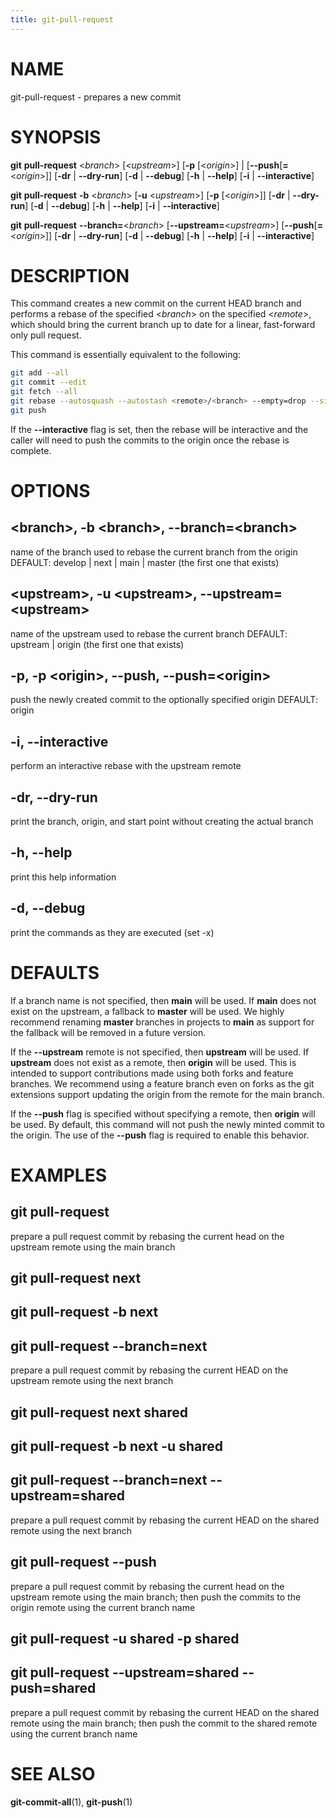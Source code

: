 ```yaml
---
title: git-pull-request
---
```


# NAME

git-pull-request - prepares a new commit

# SYNOPSIS

**git** **pull-request** <*branch*> [<*upstream*>] [**-p** [<*origin*>] | [**--push**[**=**<*origin*>]] [**-dr** | **--dry-run**] [**-d** | **--debug**] [**-h** | **--help**] [**-i** | **--interactive**]

**git** **pull-request** **-b** <*branch*> [**-u** <*upstream*>] [**-p** [<*origin*>]] [**-dr** | **--dry-run**] [**-d** | **--debug**] [**-h** | **--help**] [**-i** | **--interactive**]

**git** **pull-request** **--branch=**<*branch*> [**--upstream=**<*upstream*>] [**--push**[**=**<*origin*>]] [**-dr** | **--dry-run**] [**-d** | **--debug**] [**-h** | **--help**] [**-i** | **--interactive**]

# DESCRIPTION

This command creates a new commit on the current HEAD branch and performs a rebase of the specified <*branch*> on the
specified <*remote*>, which should bring the current branch up to date for a linear, fast-forward only pull request.

This command is essentially equivalent to the following:

```sh
git add --all
git commit --edit
git fetch --all
git rebase --autosquash --autostash <remote>/<branch> --empty=drop --signoff
git push
```

If the **--interactive** flag is set, then the rebase will be interactive and the caller will need to push the commits
to the origin once the rebase is complete.

# OPTIONS

## \<branch\>, -b \<branch\>, --branch=\<branch\>

name of the branch used to rebase the current branch from the origin
DEFAULT: develop | next | main | master (the first one that exists)

## \<upstream\>, -u \<upstream\>, --upstream=\<upstream\>

name of the upstream used to rebase the current branch
DEFAULT: upstream | origin (the first one that exists)

## -p, -p \<origin\>, --push, --push=\<origin\>

push the newly created commit to the optionally specified origin
DEFAULT: origin

## -i, --interactive

perform an interactive rebase with the upstream remote

## -dr, --dry-run

print the branch, origin, and start point without creating the actual branch

## -h, --help

print this help information

## -d, --debug

print the commands as they are executed (set -x)

# DEFAULTS

If a branch name is not specified, then **main** will be used. If **main** does not exist on the upstream, a fallback to
**master** will be used. We highly recommend renaming **master** branches in projects to **main** as support for the
fallback will be removed in a future version.

If the **--upstream** remote is not specified, then **upstream** will be used. If **upstream** does not exist as a
remote, then **origin** will be used. This is intended to support contributions made using both forks and feature
branches. We recommend using a feature branch even on forks as the git extensions support updating the origin from the
remote for the main branch.

If the **--push** flag is specified without specifying a remote, then **origin** will be used. By default, this command
will not push the newly minted commit to the origin. The use of the **--push** flag is required to enable this
behavior.

# EXAMPLES

## git pull-request

prepare a pull request commit by rebasing the current head on the upstream remote using the main branch

## git pull-request next

## git pull-request -b next

## git pull-request --branch=next

prepare a pull request commit by rebasing the current HEAD on the upstream remote using the next branch

## git pull-request next shared

## git pull-request -b next -u shared

## git pull-request --branch=next --upstream=shared

prepare a pull request commit by rebasing the current HEAD on the shared remote using the next branch

## git pull-request --push

prepare a pull request commit by rebasing the current head on the upstream remote using the main branch; then push the
commits to the origin remote using the current branch name

## git pull-request -u shared -p shared

## git pull-request --upstream=shared --push=shared

prepare a pull request commit by rebasing the current HEAD on the shared remote using the main branch; then push the
commit to the shared remote using the current branch name

# SEE ALSO

**git-commit-all**(1), **git-push**(1)
